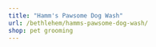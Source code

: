 ```yaml
---
title: "Hamm's Pawsome Dog Wash"
url: /bethlehem/hamms-pawsome-dog-wash/
shop: pet grooming
---
```

